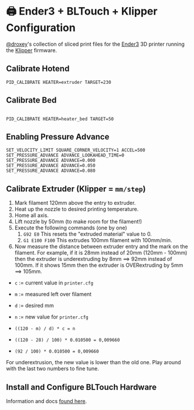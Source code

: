 # 🖨️ Ender3 + BLTouch + Klipper Configuration

[@droxey](https://github.com/droxey)'s collection of sliced print files for the [Ender3](https://www.creality3d.shop/collections/3d-printer/products/creality-ender-3-3d-printer-economic-ender-diy-kits-with-resume-printing-function-v-slot-prusa-i3-220x220x250mm) 3D printer running the [Klipper](https://github.com/KevinOConnor/klipper/) firmware.

## Calibrate Hotend

```gcode
PID_CALIBRATE HEATER=extruder TARGET=230
```

## Calibrate Bed

```gcode

PID_CALIBRATE HEATER=heater_bed TARGET=50
```

## Enabling Pressure Advance

```gcode
SET_VELOCITY_LIMIT SQUARE_CORNER_VELOCITY=1 ACCEL=500
SET_PRESSURE_ADVANCE ADVANCE_LOOKAHEAD_TIME=0
SET_PRESSURE_ADVANCE ADVANCE=0.000
SET_PRESSURE_ADVANCE ADVANCE=0.050
SET_PRESSURE_ADVANCE ADVANCE=0.080
```

## Calibrate Extruder (Klipper = `mm/step`)

1. Mark filament 120mm above the entry to extruder.
1. Heat up the nozzle to desired printing temperature.
1. Home all axis.
1. Lift nozzle by 50mm (to make room for the filament!)
1. Execute the following commands (one by one)
    1. `G92 E0` This resets the "extruded material" value to 0.
    1. `G1 E100 F100` This extrudes 100mm filament with 100mm/min.
1. Now measure the distance between extruder entry and the mark on the filament. For example, if it is 28mm instead of 20mm (120mm - 100mm) then the extruder is underextruding by 8mm ==> 92mm instead of 100mm. If it shows 15mm then the extruder is OVERextruding by 5mm ==> 105mm.

* `c` := current value in `printer.cfg`
* `m` := measured left over filament
* `d` := desired mm
* `n` := new value for `printer.cfg`

* `((120 - m) / d) * c = n`
* `((120 - 28) / 100) * 0.010500 = 0,009660`
* `(92 / 100) * 0.010500 = 0,009660`

For underextrusion, the new value is lower than the old one. Play around with the last two numbers to fine tune.

## Install and Configure BLTouch Hardware

Information and docs [found here](https://andrivet.github.io/ADVi3pp-User-Manual/03-BLTouch.html). 
